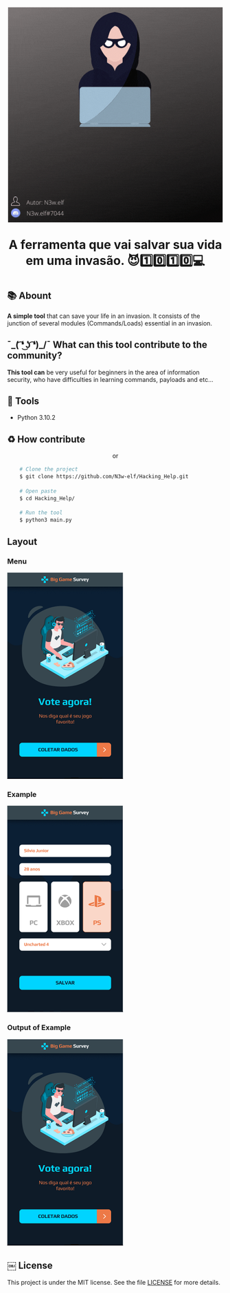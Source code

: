 <h1 align="center">
    <img src='./imagens/HACKER_HELPER.gif'/>
    <p>A ferramenta que vai salvar sua vida em uma invasão. 😈1️⃣0️⃣1️⃣0️⃣💻</p>
<h1>


## 📚 Abount

**A simple tool** that can save your life in an invasion. It consists of the junction of several modules (Commands/Loads) essential in an invasion.

##  ¯\_( ͡❛ ͜ʖ ͡❛)_/¯ What can this tool contribute to the community?

**This tool can** be very useful for beginners in the area of information security, who have difficulties in learning commands, payloads and etc...

## 🔨 Tools

- Python 3.10.2

## ♻️ How contribute

<p align="center">or</p>

```bash
    # Clone the project
    $ git clone https://github.com/N3w-elf/Hacking_Help.git

    # Open paste
    $ cd Hacking_Help/

    # Run the tool
    $ python3 main.py
```

## Layout

### Menu

![Menu](https://github.com/acenelio/assets/raw/main/sds1/mobile1.png) 

### Example

![Exemplo](https://github.com/acenelio/assets/raw/main/sds1/mobile2.png)


### Output of Example

![Menu](https://github.com/acenelio/assets/raw/main/sds1/mobile1.png)


## ￼ License

This project is under the MIT license. 
See the file [LICENSE]() for more details.

